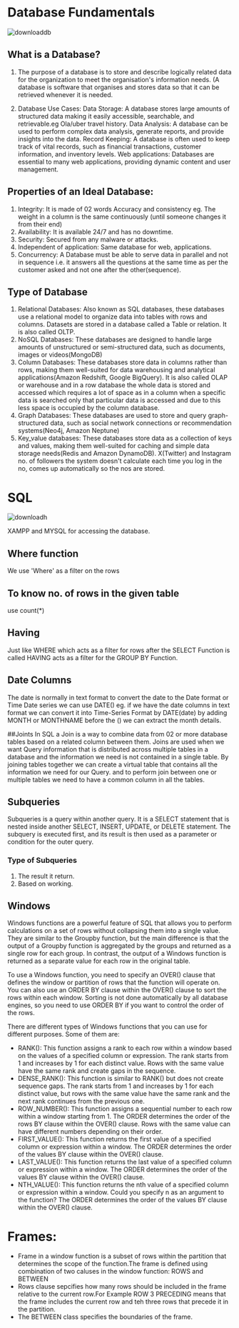 # Database Fundamentals
![downloaddb](https://github.com/ShubhamSingh-9/SQL/assets/111279439/f0a925cc-d4e2-4713-bff7-79b8ee063d77)


## What is a Database?
1) The purpose of a database is to store and describe logically related data for the organization to meet the organisation's information needs.
(A database is software that organises and stores data so that it can be retrieved whenever it is needed.

2) Database Use Cases:
   Data Storage: A database stores large amounts of structured data making it easily accessible, searchable, and retrievable.eg Ola/uber travel history.
   Data Analysis: A database can be used to perform complex data analysis, generate reports, and provide insights into the data.
   Record Keeping: A database is often used to keep track of vital records, such as financial transactions, customer information, and inventory levels.
   Web applications: Databases are essential to many web applications, providing dynamic content and user management.

## Properties of an Ideal Database:
1. Integrity: It is made of 02 words Accuracy and consistency eg. The weight in a column is the same continuously (until someone changes it from their end)
2. Availability: It is available 24/7 and has no downtime.
3. Security: Secured from any malware or attacks.
4. Independent of application: Same database for web, applications.
5. Concurrency: A Database must be able to serve data in parallel and not in sequence i.e. it answers all the questions at the same time as per the customer asked and not one after the other(sequence).


## Type of Database
1. Relational Databases: Also known as SQL databases, these databases use a relational model to organize data into tables with rows and columns.
   Datasets are stored in a database called a Table or relation. It is also called OLTP.
2. NoSQL Databases: These databases are designed to handle large amounts of unstructured or semi-structured data, such as documents, images or videos(MongoDB)
3. Column Databases: These databases store data in columns rather than rows, making them well-suited for data warehousing and analytical applications(Amazon Redshift, Google BigQuery). It is also called OLAP or warehouse and in a row database the whole data is stored and accessed which requires a lot of space as in a column when a specific data is searched only that particular data is accessed and due to this less space is occupied by the column database.
4. Graph Databases: These databases are used to store and query graph-structured data, such as social network connections or recommendation systems(Neo4j, Amazon Neptune) 
5. Key_value databases: These databases store data as a collection of keys and values, making them well-suited for caching and simple data storage needs(Redis and Amazon DynamoDB). X(Twitter) and Instagram no. of followers the system doesn't calculate each time you log in the no, comes up automatically so the nos are stored.


# SQL
![downloadh](https://github.com/ShubhamSingh-9/SQL/assets/111279439/10104bc7-98c6-46ae-b4ed-3715943d56fe)

XAMPP and MYSQL for accessing the database.

## Where function
We use 'Where' as a filter on the rows 

## To know no. of rows in the given table
use count(*) 

## Having
Just like WHERE which acts as a filter for rows after the SELECT Function is called HAVING acts as a filter for the GROUP BY Function.

## Date Columns
The date is normally in text format to convert the date to the Date format or Time Date series we can use DATE()
eg. if we have the date columns in text format we can convert it into Time-Series Format by DATE(date) by adding MONTH or MONTHNAME before the () we can extract the month details.


##Joints
In SQL a Join is a way to combine data from 02 or more database tables based on a related column between them. Joins are used when we want Query information that is distributed across multiple tables in a database and the information we need is not contained in a single table. By joining tables together we can create a virtual table that contains all the information we need for our Query. and to perform join between one or multiple tables we need to have a common column in all the tables.


## Subqueries
Subqueries is a query within another query. It is a SELECT statement that is nested inside another SELECT, INSERT, UPDATE, or DELETE statement. The subquery is executed first, and its result is then used as a parameter or condition for the outer query.

### Type of Subqueries
1. The result it return.
2. Based on working.

## Windows
Windows functions are a powerful feature of SQL that allows you to perform calculations on a set of rows without collapsing them into a single value. They are similar to the Groupby function, but the main difference is that the output of a Groupby function is aggregated by the groups and returned as a single row for each group. In contrast, the output of a Windows function is returned as a separate value for each row in the original table.

To use a Windows function, you need to specify an OVER() clause that defines the window or partition of rows that the function will operate on. You can also use an ORDER BY clause within the OVER() clause to sort the rows within each window. Sorting is not done automatically by all database engines, so you need to use ORDER BY if you want to control the order of the rows.

There are different types of Windows functions that you can use for different purposes. Some of them are:

- RANK(): This function assigns a rank to each row within a window based on the values of a specified column or expression. The rank starts from 1 and increases by 1 for each distinct value. Rows with the same value have the same rank and create gaps in the sequence.
- DENSE_RANK(): This function is similar to RANK() but does not create sequence gaps. The rank starts from 1 and increases by 1 for each distinct value, but rows with the same value have the same rank and the next rank continues from the previous one.
- ROW_NUMBER(): This function assigns a sequential number to each row within a window starting from 1. The ORDER determines the order of the rows BY clause within the OVER() clause. Rows with the same value can have different numbers depending on their order.
- FIRST_VALUE(): This function returns the first value of a specified column or expression within a window. The ORDER determines the order of the values BY clause within the OVER() clause.
- LAST_VALUE(): This function returns the last value of a specified column or expression within a window. The ORDER determines the order of the values BY clause within the OVER() clause.
- NTH_VALUE(): This function returns the nth value of a specified column or expression within a window. Could you specify n as an argument to the function? The ORDER determines the order of the values BY clause within the OVER() clause.

# Frames:
- Frame in a window function is a subset of rows within the partition that determines the scope of the function.The frame is defined using combination of two caluses in the window function: ROWS and BETWEEN
- Rows clause sepcifies how many rows should be included in the frame relative to the current row.For Example ROW 3 PRECEDING means that the frame includes the current row and teh three rows that precede it in the partition.
- The BETWEEN class specifies the boundaries of the frame.

